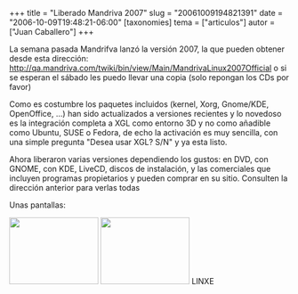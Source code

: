 +++
title = "Liberado Mandriva 2007"
slug = "20061009194821391"
date = "2006-10-09T19:48:21-06:00"
[taxonomies]
tema = ["articulos"]
autor = ["Juan Caballero"]
+++

La semana pasada Mandrifva lanzó la versión 2007, la que pueden obtener
desde esta dirección:
<http://qa.mandriva.com/twiki/bin/view/Main/MandrivaLinux2007Official> o
si se esperan el sábado les puedo llevar una copia (solo repongan los
CDs por favor)

<!-- more -->
Como es costumbre los paquetes incluidos (kernel, Xorg, Gnome/KDE,
OpenOffice, ...) han sido actualizados a versiones recientes y lo
novedoso es la integración completa a XGL como entorno 3D y no como
añadible como Ubuntu, SUSE o Fedora, de echo la activación es muy
sencilla, con una simple pregunta "Desea usar XGL? S/N" y ya esta listo.

Ahora liberaron varias versiones dependiendo los gustos: en DVD, con
GNOME, con KDE, LiveCD, discos de instalación, y las comerciales que
incluyen programas propietarios y pueden comprar en su sitio. Consulten
la dirección anterior para verlas todas

Unas pantallas:

[<img
src="http://www.glib.org.mx/images/articles/20061009194821391_1.png"
width="160" height="120" />](http://www.glib.org.mx/images/articles/20061009194821391_1_original.png "Ver imagen sin proporción")
[<img
src="http://www.glib.org.mx/images/articles/20061009194821391_2.png"
width="160" height="120" />](http://www.glib.org.mx/images/articles/20061009194821391_2_original.png "Ver imagen sin proporción")
LINXE
